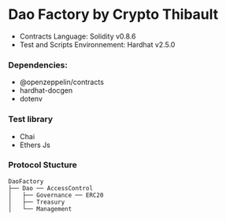 # Dao Factory by Crypto Thibault

- Contracts Language: Solidity v0.8.6
- Test and Scripts Environnement: Hardhat v2.5.0

### Dependencies:

- @openzeppelin/contracts
- hardhat-docgen
- dotenv

### Test library

- Chai
- Ethers Js

### Protocol Stucture

```
DaoFactory
├── Dao ── AccessControl
│   ├── Governance ── ERC20
│   ├── Treasury
│   └── Management
```
